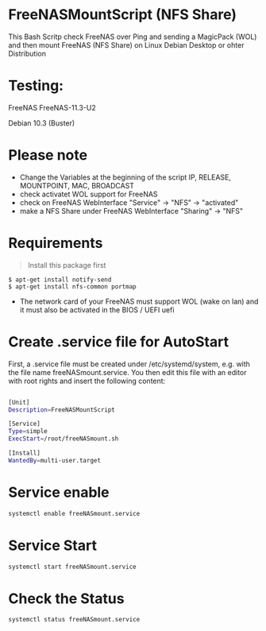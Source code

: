 # FreeNASMountScript (NFS Share)
This Bash Scritp check FreeNAS over Ping and sending a MagicPack (WOL) and then mount FreeNAS (NFS Share) on Linux Debian Desktop or ohter Distribution 

# Testing: 
FreeNAS FreeNAS-11.3-U2

Debian 10.3 (Buster) 

# Please note

- Change the Variables at the beginning of the script IP, RELEASE, MOUNTPOINT, MAC, BROADCAST
- check activatet WOL support for FreeNAS
- check on FreeNAS WebInterface "Service" -> "NFS" -> "activated"
- make a NFS Share under FreeNAS WebInterface "Sharing" -> "NFS"

# Requirements

> Install this package first

```shell
$ apt-get install notify-send
$ apt-get install nfs-common portmap
```

- The network card of your FreeNAS must support WOL (wake on lan) and it must also be activated in the BIOS / UEFI uefi

# Create .service file for AutoStart
First, a .service file must be created under /etc/systemd/system, e.g. with the file name freeNASmount.service. You then edit this file with an editor with root rights and insert the following content:

```bash

[Unit]
Description=FreeNASMountScript

[Service]
Type=simple
ExecStart=/root/freeNASmount.sh

[Install]
WantedBy=multi-user.target


```
#  Service enable
```bash
systemctl enable freeNASmount.service
```
#  Service Start
```bash
systemctl start freeNASmount.service
```
#  Check the Status
```bash
systemctl status freeNASmount.service
```
